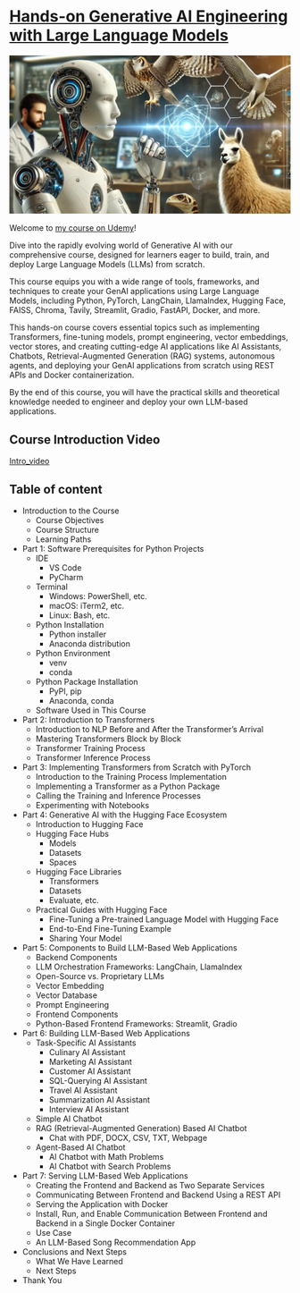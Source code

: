 # [**Hands-on Generative AI Engineering with Large Language Models**](https://www.udemy.com/course/hands-on-generative-ai-engineering-with-large-language-model/?referralCode=0775DF5DDD432646AD97)
![GenAI](./image/GenAI-Course.png)

Welcome to [my course on Udemy](https://www.udemy.com/course/hands-on-generative-ai-engineering-with-large-language-model/?referralCode=0775DF5DDD432646AD97)!

Dive into the rapidly evolving world of Generative AI with our comprehensive course, designed for learners eager to build, train, and deploy Large Language Models (LLMs) from scratch.

This course equips you with a wide range of tools, frameworks, and techniques to create your GenAI applications using Large Language Models, including Python, PyTorch, LangChain, LlamaIndex, Hugging Face, FAISS, Chroma, Tavily, Streamlit, Gradio, FastAPI, Docker, and more.

This hands-on course covers essential topics such as implementing Transformers, fine-tuning models, prompt engineering, vector embeddings, vector stores, and creating cutting-edge AI applications like AI Assistants, Chatbots, Retrieval-Augmented Generation (RAG) systems, autonomous agents, and deploying your GenAI applications from scratch using REST APIs and Docker containerization.

By the end of this course, you will have the practical skills and theoretical knowledge needed to engineer and deploy your own LLM-based applications.

## Course Introduction Video
[Intro_video](https://www.youtube.com/watch?v=_699r2LVzFo)


## Table of content
- Introduction to the Course
    - Course Objectives
    - Course Structure
    - Learning Paths
- Part 1: Software Prerequisites for Python Projects
    - IDE
        - VS Code
        - PyCharm
    - Terminal
        - Windows: PowerShell, etc.
        - macOS: iTerm2, etc.
        - Linux: Bash, etc.
    - Python Installation
        - Python installer
        - Anaconda distribution
    - Python Environment
        - venv
        - conda
    - Python Package Installation
        - PyPI, pip
        - Anaconda, conda
    - Software Used in This Course
- Part 2: Introduction to Transformers
    -	Introduction to NLP Before and After the Transformer’s Arrival
    -	Mastering Transformers Block by Block
    -	Transformer Training Process
    -	Transformer Inference Process
- Part 3: Implementing Transformers from Scratch with PyTorch
    -	Introduction to the Training Process Implementation
    -	Implementing a Transformer as a Python Package
    -	Calling the Training and Inference Processes
    -	Experimenting with Notebooks
- Part 4: Generative AI with the Hugging Face Ecosystem
    -	Introduction to Hugging Face
    -	Hugging Face Hubs
        -	Models
        -	Datasets
        -	Spaces
    -	Hugging Face Libraries
        -	Transformers
        -	Datasets
        -	Evaluate, etc.
    -	Practical Guides with Hugging Face
        -	Fine-Tuning a Pre-trained Language Model with Hugging Face
        -	End-to-End Fine-Tuning Example
        -	Sharing Your Model
- Part 5: Components to Build LLM-Based Web Applications
    -	Backend Components
    -	LLM Orchestration Frameworks: LangChain, LlamaIndex
    -	Open-Source vs. Proprietary LLMs
    -	Vector Embedding
    -	Vector Database
    -	Prompt Engineering
    -	Frontend Components
    -	Python-Based Frontend Frameworks: Streamlit, Gradio
- Part 6: Building LLM-Based Web Applications
    -	Task-Specific AI Assistants
        -	Culinary AI Assistant
        -	Marketing AI Assistant
        -	Customer AI Assistant
        -	SQL-Querying AI Assistant
        -	Travel AI Assistant
        -	Summarization AI Assistant
        -	Interview AI Assistant
    -	Simple AI Chatbot
    -	RAG (Retrieval-Augmented Generation) Based AI Chatbot
        -	Chat with PDF, DOCX, CSV, TXT, Webpage
    -	Agent-Based AI Chatbot
        -	AI Chatbot with Math Problems
        -	AI Chatbot with Search Problems
- Part 7: Serving LLM-Based Web Applications
    -	Creating the Frontend and Backend as Two Separate Services
    -	Communicating Between Frontend and Backend Using a REST API
    -	Serving the Application with Docker
    -	Install, Run, and Enable Communication Between Frontend and  Backend in a Single Docker Container
    -	Use Case
    -	An LLM-Based Song Recommendation App
- Conclusions and Next Steps
    -	What We Have Learned
    -	Next Steps
- Thank You



